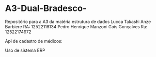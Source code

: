 # A3-Dual-Bradesco-
Repositório para a A3 da matéria  estrutura de dados 
Lucca Takashi Anze Barbiere
RA: 12522118134
Pedro Henrique Manzoni Gois Gonçalves
Ra: 12522174972

Api de cadastro de médicos:

Uso de sistema ERP 
